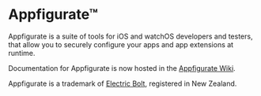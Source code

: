 # Appfigurate™

Appfigurate is a suite of tools for iOS and watchOS developers and testers, that allow you to securely configure your apps and app extensions at runtime. 

Documentation for Appfigurate is now hosted in the [Appfigurate Wiki](https://github.com/electricbolt/appfiguratesdk/wiki).

Appfigurate is a trademark of [Electric Bolt](https://www.electricbolt.co.nz), registered in New Zealand.
